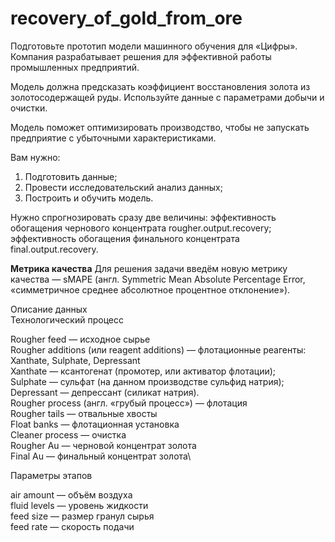 # recovery_of_gold_from_ore
Подготовьте прототип модели машинного обучения для «Цифры». Компания разрабатывает решения для эффективной работы промышленных предприятий.

Модель должна предсказать коэффициент восстановления золота из золотосодержащей руды. Используйте данные с параметрами добычи и очистки. 

Модель поможет оптимизировать производство, чтобы не запускать предприятие с убыточными характеристиками.

Вам нужно:

1. Подготовить данные;
2. Провести исследовательский анализ данных;
3. Построить и обучить модель.

Нужно спрогнозировать сразу две величины:
эффективность обогащения чернового концентрата rougher.output.recovery;
эффективность обогащения финального концентрата final.output.recovery.

**Метрика качества**
Для решения задачи введём новую метрику качества — sMAPE (англ. Symmetric Mean Absolute Percentage Error, «симметричное среднее абсолютное процентное отклонение»).

Описание данных\
Технологический процесс

Rougher feed — исходное сырье\
Rougher additions (или reagent additions) — флотационные реагенты: Xanthate, Sulphate, Depressant\
Xanthate — ксантогенат (промотер, или активатор флотации);\
Sulphate — сульфат (на данном производстве сульфид натрия);\
Depressant — депрессант (силикат натрия).\
Rougher process (англ. «грубый процесс») — флотация\
Rougher tails — отвальные хвосты\
Float banks — флотационная установка\
Cleaner process — очистка\
Rougher Au — черновой концентрат золота\
Final Au — финальный концентрат золота\


Параметры этапов

air amount — объём воздуха\
fluid levels — уровень жидкости\
feed size — размер гранул сырья\
feed rate — скорость подачи
